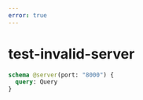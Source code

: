 ```yaml
---
error: true
---
```


# test-invalid-server

```graphql @config
schema @server(port: "8000") {
  query: Query
}
```
